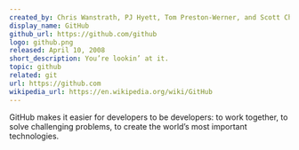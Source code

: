 ```yaml
---
created_by: Chris Wanstrath, PJ Hyett, Tom Preston-Werner, and Scott Chacon
display_name: GitHub
github_url: https://github.com/github
logo: github.png
released: April 10, 2008
short_description: You’re lookin’ at it.
topic: github
related: git
url: https://github.com
wikipedia_url: https://en.wikipedia.org/wiki/GitHub
---
```

GitHub makes it easier for developers to be developers: to work together, to solve challenging problems, to create the world’s most important technologies.
